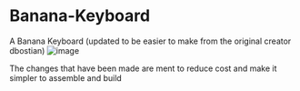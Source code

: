 # Banana-Keyboard
A Banana Keyboard (updated to be easier to make from the original creator dbostian)
![image](https://github.com/SteBoards/Banana-Keyboard/assets/58706820/8a669cd0-d793-4ca3-8eab-c8ada7d0db70)

The changes that have been made are ment to reduce cost and make it simpler to assemble and build

